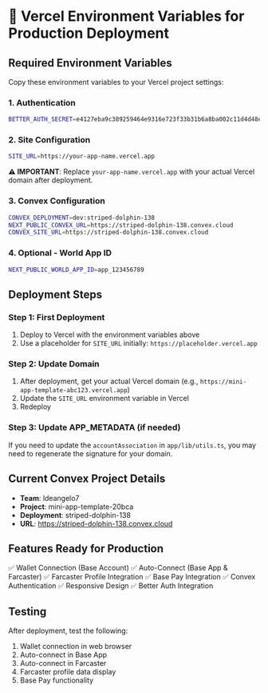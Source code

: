# 🚀 Vercel Environment Variables for Production Deployment

## Required Environment Variables

Copy these environment variables to your Vercel project settings:

### 1. Authentication
```bash
BETTER_AUTH_SECRET=e4127eba9c389259464e9316e723f33b31b6a8ba002c11d4d48e0cd060e47dea
```

### 2. Site Configuration
```bash
SITE_URL=https://your-app-name.vercel.app
```
**⚠️ IMPORTANT**: Replace `your-app-name.vercel.app` with your actual Vercel domain after deployment.

### 3. Convex Configuration
```bash
CONVEX_DEPLOYMENT=dev:striped-dolphin-138
NEXT_PUBLIC_CONVEX_URL=https://striped-dolphin-138.convex.cloud
CONVEX_SITE_URL=https://striped-dolphin-138.convex.cloud
```

### 4. Optional - World App ID
```bash
NEXT_PUBLIC_WORLD_APP_ID=app_123456789
```

## Deployment Steps

### Step 1: First Deployment
1. Deploy to Vercel with the environment variables above
2. Use a placeholder for `SITE_URL` initially: `https://placeholder.vercel.app`

### Step 2: Update Domain
1. After deployment, get your actual Vercel domain (e.g., `https://mini-app-template-abc123.vercel.app`)
2. Update the `SITE_URL` environment variable in Vercel
3. Redeploy

### Step 3: Update APP_METADATA (if needed)
If you need to update the `accountAssociation` in `app/lib/utils.ts`, you may need to regenerate the signature for your domain.

## Current Convex Project Details
- **Team**: ldeangelo7
- **Project**: mini-app-template-20bca
- **Deployment**: striped-dolphin-138
- **URL**: https://striped-dolphin-138.convex.cloud

## Features Ready for Production
✅ Wallet Connection (Base Account)
✅ Auto-Connect (Base App & Farcaster)
✅ Farcaster Profile Integration
✅ Base Pay Integration
✅ Convex Authentication
✅ Responsive Design
✅ Better Auth Integration

## Testing
After deployment, test the following:
1. Wallet connection in web browser
2. Auto-connect in Base App
3. Auto-connect in Farcaster
4. Farcaster profile data display
5. Base Pay functionality
